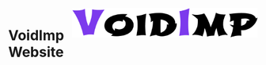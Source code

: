 <a href="https://www.voidimp.com/">
  <picture>
    <source media="(prefers-color-scheme: dark)" srcset="./public/logos/voidimp-logo-word-dark-512w.png">
    <img src="./public/logos/voidimp-logo-word-light-512w.png" alt="VoidImp logo" title="VoidImp" align="right" height="60">
  </picture>
</a>

# VoidImp Website
